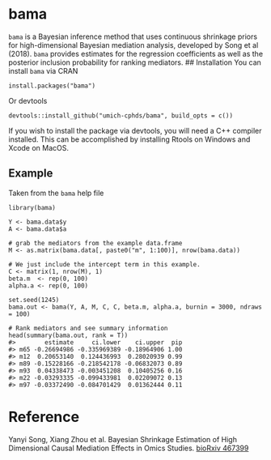 <!-- README.md is generated from README.Rmd. Please edit that file -->
bama
====

`bama` is a Bayesian inference method that uses continuous shrinkage
priors for high-dimensional Bayesian mediation analysis, developed by
Song et al (2018). `bama` provides estimates for the regression
coefficients as well as the posterior inclusion probability for ranking
mediators. \#\# Installation You can install `bama` via CRAN

    install.packages("bama")

Or devtools

    devtools::install_github("umich-cphds/bama", build_opts = c())

If you wish to install the package via devtools, you will need a C++
compiler installed. This can be accomplished by installing Rtools on
Windows and Xcode on MacOS.

Example
-------

Taken from the `bama` help file

    library(bama)

    Y <- bama.data$y
    A <- bama.data$a

    # grab the mediators from the example data.frame
    M <- as.matrix(bama.data[, paste0("m", 1:100)], nrow(bama.data))

    # We just include the intercept term in this example.
    C <- matrix(1, nrow(M), 1)
    beta.m  <- rep(0, 100)
    alpha.a <- rep(0, 100)

    set.seed(1245)
    bama.out <- bama(Y, A, M, C, C, beta.m, alpha.a, burnin = 3000, ndraws = 100)

    # Rank mediators and see summary information
    head(summary(bama.out, rank = T))
    #>        estimate     ci.lower    ci.upper  pip
    #> m65 -0.26694986 -0.335969389 -0.18964906 1.00
    #> m12  0.20653140  0.124436993  0.28020939 0.99
    #> m89 -0.15228166 -0.218542178 -0.06832073 0.89
    #> m93  0.04338473 -0.003451208  0.10405256 0.16
    #> m22 -0.03293335 -0.099433981  0.02209072 0.13
    #> m97 -0.03372490 -0.084701429  0.01362444 0.11

Reference
=========

Yanyi Song, Xiang Zhou et al. Bayesian Shrinkage Estimation of High
Dimensional Causal Mediation Effects in Omics Studies. [bioRxiv
467399](https://doi.org/10.1101/467399)
